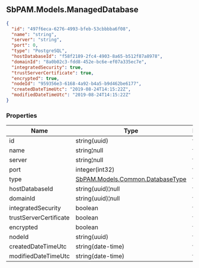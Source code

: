 
<h2 id="tocS_SbPAM.Models.ManagedDatabase">SbPAM.Models.ManagedDatabase</h2>

<a id="schemasbpam.models.manageddatabase"></a>
<a id="schema_SbPAM.Models.ManagedDatabase"></a>
<a id="tocSsbpam.models.manageddatabase"></a>
<a id="tocssbpam.models.manageddatabase"></a>

```json
{
  "id": "497f6eca-6276-4993-bfeb-53cbbbba6f08",
  "name": "string",
  "server": "string",
  "port": 0,
  "type": "PostgreSQL",
  "hostDatabaseId": "f58f2189-2fc4-4903-8a65-b512f87a8978",
  "domainId": "8a0b02c3-fdd8-452e-bc6e-ef07a335ec7e",
  "integratedSecurity": true,
  "trustServerCertificate": true,
  "encrypted": true,
  "nodeId": "959356e3-6168-4a92-b4a5-b9d462be6177",
  "createdDateTimeUtc": "2019-08-24T14:15:22Z",
  "modifiedDateTimeUtc": "2019-08-24T14:15:22Z"
}

```

### Properties

|Name|Type|Required|Restrictions|Description|
|---|---|---|---|---|
|id|string(uuid)|false|none|none|
|name|string¦null|false|none|none|
|server|string¦null|false|none|none|
|port|integer(int32)|false|none|none|
|type|[SbPAM.Models.Common.DatabaseType](#schemasbpam.models.common.databasetype)|false|none|none|
|hostDatabaseId|string(uuid)¦null|false|none|none|
|domainId|string(uuid)¦null|false|none|none|
|integratedSecurity|boolean|false|none|none|
|trustServerCertificate|boolean|false|none|none|
|encrypted|boolean|false|none|none|
|nodeId|string(uuid)|false|none|none|
|createdDateTimeUtc|string(date-time)|false|none|none|
|modifiedDateTimeUtc|string(date-time)|false|none|none|


